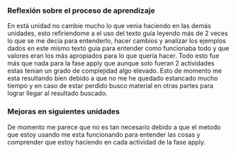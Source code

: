 ### Reflexión sobre el proceso de aprendizaje
En está unidad no cambie mucho lo que venia haciendo en las demás unidades, esto refiriendome a el uso del texto guía leyendo más de 2 veces lo que se me decia para entenderlo, hacer cambios y analizar los ejemplos dados en 
este mismo texto guia para entender como funcionaba todo y que valores eran los más apropiados para lo que queria hacer. Todo esto fue más que nada para la fase apply que aunque solo fueran 2 actividades estas tenian un grado 
de complejidad algo elevado.  Esto de momento me esta resultando bien debido a que no me he quedado estancado mucho tiempo y en caso de estar perdido busco material en otras partes para lograr llegar al resultado buscado.

### Mejoras en siguientes unidades
De momento me parece que no es tan necesario debido a que el metodo que estoy usando me esta funcionando para entender las cosas y comprender que estoy haciendo en cada actividad de la fase apply.
